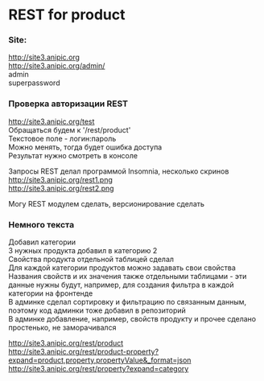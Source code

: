 # REST for product

### Site:  
http://site3.anipic.org  
http://site3.anipic.org/admin/  
admin  
superpassword  

### Проверка авторизации REST  
http://site3.anipic.org/test  
Обращаться будем к '/rest/product'  
Текстовое поле - логин:пароль  
Можно менять, тогда будет ошибка доступа  
Результат нужно смотреть в консоле

Запросы REST делал программой Insomnia, несколько скринов  
http://site3.anipic.org/rest1.png  
http://site3.anipic.org/rest2.png

Могу REST модулем сделать, версионирование сделать

### Немного текста  
Добавил категории  
3 нужных продукта добавил в категорию 2  
Свойства продукта отдельной таблицей сделал  
Для каждой категории продуктов можно задавать свои свойства  
Названия свойств и их значения также отдельными таблицами - эти данные нужны будут, например, для создания фильтра в каждой категории на фронтенде  
В админке сделал сортировку и фильтрацию по связанным данным, поэтому код админки тоже добавил в репозиторий  
В админке добавление, например, свойств продукту и прочее сделано простенько, не заморачивался

http://site3.anipic.org/rest/product  
http://site3.anipic.org/rest/product-property?expand=product,property,propertyValue&_format=json  
http://site3.anipic.org/rest/property?expand=category
